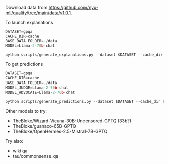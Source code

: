 Download data from https://github.com/nyu-mll/quality/tree/main/data/v1.0.1.

To launch explanations

```python
DATASET=gpqa
CACHE_DIR=cache
BASE_DATA_FOLDER=./data
MODEL=Llama-2-70b-chat

python scripts/generate_explanations.py --dataset $DATASET --cache_dir $CACHE_DIR --base_data_folder $BASE_DATA_FOLDER --model $MODEL
```
To get predictions

```python
DATASET=gpqa
CACHE_DIR=cache
BASE_DATA_FOLDER=./data
MODEL_JUDGE=Llama-2-70b-chat
MODEL_ADVOCATE=Llama-2-70b-chat

python scripts/generate_predictions.py --dataset $DATASET --cache_dir $CACHE_DIR --base_data_folder $BASE_DATA_FOLDER --model_judge $MODEL_JUDGE --model_advocate $MODEL_ADVOCATE
```


Other models to try:
- TheBloke/Wizard-Vicuna-30B-Uncensored-GPTQ (33b?)
- TheBloke/guanaco-65B-GPTQ
- TheBloke/OpenHermes-2.5-Mistral-7B-GPTQ


Try also:
- wiki qa
- tau/commonsense_qa